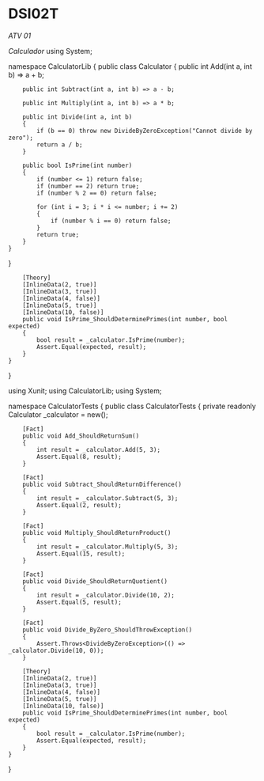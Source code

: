 # DSI02T

*ATV 01*

*Calculador*
using System;

namespace CalculatorLib
{
    public class Calculator
    {
        public int Add(int a, int b) => a + b;

        public int Subtract(int a, int b) => a - b;

        public int Multiply(int a, int b) => a * b;

        public int Divide(int a, int b)
        {
            if (b == 0) throw new DivideByZeroException("Cannot divide by zero");
            return a / b;
        }

        public bool IsPrime(int number)
        {
            if (number <= 1) return false;
            if (number == 2) return true;
            if (number % 2 == 0) return false;

            for (int i = 3; i * i <= number; i += 2)
            {
                if (number % i == 0) return false;
            }
            return true;
        }
    }
}




        [Theory]
        [InlineData(2, true)]
        [InlineData(3, true)]
        [InlineData(4, false)]
        [InlineData(5, true)]
        [InlineData(10, false)]
        public void IsPrime_ShouldDeterminePrimes(int number, bool expected)
        {
            bool result = _calculator.IsPrime(number);
            Assert.Equal(expected, result);
        }
    }
}





using Xunit;
using CalculatorLib;
using System;

namespace CalculatorTests
{
    public class CalculatorTests
    {
        private readonly Calculator _calculator = new();

        [Fact]
        public void Add_ShouldReturnSum()
        {
            int result = _calculator.Add(5, 3);
            Assert.Equal(8, result);
        }

        [Fact]
        public void Subtract_ShouldReturnDifference()
        {
            int result = _calculator.Subtract(5, 3);
            Assert.Equal(2, result);
        }

        [Fact]
        public void Multiply_ShouldReturnProduct()
        {
            int result = _calculator.Multiply(5, 3);
            Assert.Equal(15, result);
        }

        [Fact]
        public void Divide_ShouldReturnQuotient()
        {
            int result = _calculator.Divide(10, 2);
            Assert.Equal(5, result);
        }

        [Fact]
        public void Divide_ByZero_ShouldThrowException()
        {
            Assert.Throws<DivideByZeroException>(() => _calculator.Divide(10, 0));
        }

        [Theory]
        [InlineData(2, true)]
        [InlineData(3, true)]
        [InlineData(4, false)]
        [InlineData(5, true)]
        [InlineData(10, false)]
        public void IsPrime_ShouldDeterminePrimes(int number, bool expected)
        {
            bool result = _calculator.IsPrime(number);
            Assert.Equal(expected, result);
        }
    }
}
